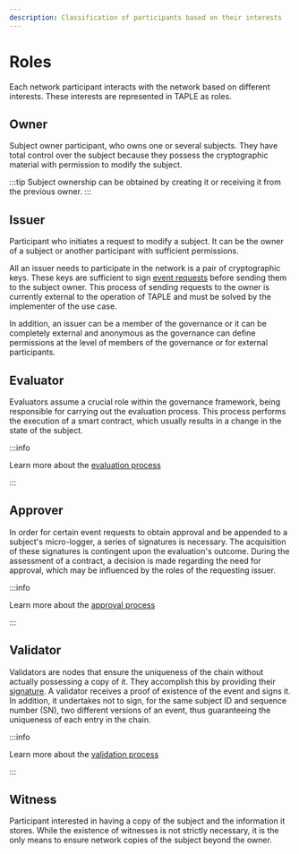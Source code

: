 ```yaml
---
description: Classification of participants based on their interests
---
```


# Roles

Each network participant interacts with the network based on different interests. These interests are represented in TAPLE as roles.

## Owner
Subject owner participant, who owns one or several subjects. They have total control over the subject because they possess the cryptographic material with permission to modify the subject.

:::tip
Subject ownership can be obtained by creating it or receiving it from the previous owner.
:::

## Issuer
Participant who initiates a request to modify a subject. It can be the owner of a subject or another participant with sufficient permissions. 

All an issuer needs to participate in the network is a pair of cryptographic keys. These keys are sufficient to sign [event requests](./events.md#event-request) before sending them to the subject owner. This process of sending requests to the owner is currently external to the operation of TAPLE and must be solved by the implementer of the use case.

In addition, an issuer can be a member of the governance or it can be completely external and anonymous as the governance can define permissions at the level of members of the governance or for external participants.

## Evaluator
Evaluators assume a crucial role within the governance framework, being responsible for carrying out the evaluation process. This process performs the execution of a smart contract, which usually results in a change in the state of the subject.

:::info

Learn more about the [evaluation process](./event-evaluation-process.md)

:::

## Approver 
In order for certain event requests to obtain approval and be appended to a subject's micro-logger, a series of signatures is necessary. The acquisition of these signatures is contingent upon the evaluation's outcome. During the assessment of a contract, a decision is made regarding the need for approval, which may be influenced by the roles of the requesting issuer.

:::info

Learn more about the [approval process](./event-approval-process.md)

:::

## Validator
Validators are nodes that ensure the uniqueness of the chain without actually possessing a copy of it. They accomplish this by providing their [signature](./events.md#validators-signature). A validator receives a proof of existence of the event and signs it. In addition, it undertakes not to sign, for the same subject ID and sequence number (SN), two different versions of an event, thus guaranteeing the uniqueness of each entry in the chain.

:::info

Learn more about the [validation process](./event-validation-process.md)

:::


## Witness
Participant interested in having a copy of the subject and the information it stores. While the existence of witnesses is not strictly necessary, it is the only means to ensure network copies of the subject beyond the owner.
